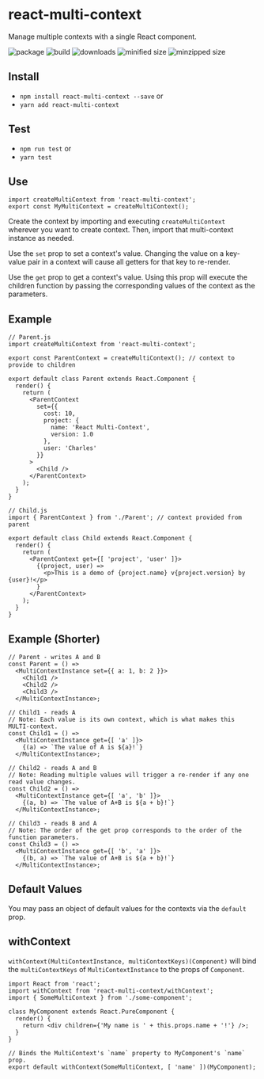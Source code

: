 # react-multi-context
Manage multiple contexts with a single React component.

![package](https://img.shields.io/github/package-json/v/CharlesStover/react-multi-context.svg)
![build](https://api.travis-ci.com/CharlesStover/react-multi-context.svg)
![downloads](https://img.shields.io/npm/dt/react-multi-context.svg)
![minified size](https://img.shields.io/bundlephobia/min/react-multi-context.svg)
![minzipped size](https://img.shields.io/bundlephobia/minzip/react-multi-context.svg)

## Install
* `npm install react-multi-context --save` or
* `yarn add react-multi-context`

## Test
* `npm run test` or
* `yarn test`

## Use
```JS
import createMultiContext from 'react-multi-context';
export const MyMultiContext = createMultiContext();
```

Create the context by importing and executing `createMultiContext` wherever you want to create context.
Then, import that multi-context instance as needed.

Use the `set` prop to set a context's value.
Changing the value on a key-value pair in a context will cause all getters for that key to re-render.

Use the `get` prop to get a context's value.
Using this prop will execute the children function by passing the corresponding values of the context as the parameters.

## Example
```JS
// Parent.js
import createMultiContext from 'react-multi-context';

export const ParentContext = createMultiContext(); // context to provide to children

export default class Parent extends React.Component {
  render() {
    return (
      <ParentContext
        set={{
          cost: 10,
          project: {
            name: 'React Multi-Context',
            version: 1.0
          },
          user: 'Charles'
        }}
      >
        <Child />
      </ParentContext>
    );
  }
}

// Child.js
import { ParentContext } from './Parent'; // context provided from parent

export default class Child extends React.Component {
  render() {
    return (
      <ParentContext get={[ 'project', 'user' ]}>
        {(project, user) =>
          <p>This is a demo of {project.name} v{project.version} by {user}!</p>
        }
      </ParentContext>
    );
  }
}
```

## Example (Shorter)
```JS
// Parent - writes A and B
const Parent = () =>
  <MultiContextInstance set={{ a: 1, b: 2 }}>
    <Child1 />
    <Child2 />
    <Child3 />
  </MultiContextInstance>;

// Child1 - reads A
// Note: Each value is its own context, which is what makes this MULTI-context.
const Child1 = () =>
  <MultiContextInstance get={[ 'a' ]}>
    {(a) => `The value of A is ${a}!`}
  </MultiContextInstance>;

// Child2 - reads A and B
// Note: Reading multiple values will trigger a re-render if any one read value changes.
const Child2 = () =>
  <MultiContextInstance get={[ 'a', 'b' ]}>
    {(a, b) => `The value of A+B is ${a + b}!`}
  </MultiContextInstance>;

// Child3 - reads B and A
// Note: The order of the get prop corresponds to the order of the function parameters.
const Child3 = () =>
  <MultiContextInstance get={[ 'b', 'a' ]}>
    {(b, a) => `The value of A+B is ${a + b}!`}
  </MultiContextInstance>;
```

## Default Values
You may pass an object of default values for the contexts via the `default` prop.

## withContext
`withContext(MultiContextInstance, multiContextKeys)(Component)` will bind the `multiContextKeys` of `MultiContextInstance` to the props of `Component`.

```JS
import React from 'react';
import withContext from 'react-multi-context/withContext';
import { SomeMultiContext } from './some-component';

class MyComponent extends React.PureComponent {
  render() {
    return <div children={'My name is ' + this.props.name + '!'} />;
  }
}

// Binds the MultiContext's `name` property to MyComponent's `name` prop.
export default withContext(SomeMultiContext, [ 'name' ])(MyComponent);
```
